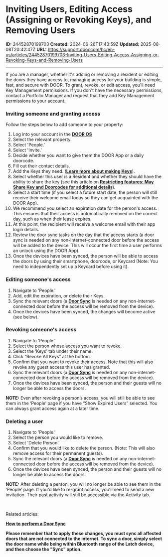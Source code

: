 # Inviting Users, Editing Access (Assigning or Revoking Keys), and Removing Users

**ID:** 24452870199703
**Created:** 2024-06-26T17:43:59Z
**Updated:** 2025-08-08T20:42:47Z
**URL:** https://support.door.com/hc/en-us/articles/24452870199703-Inviting-Users-Editing-Access-Assigning-or-Revoking-Keys-and-Removing-Users

---

<p>If you are a manager, whether it's adding or removing a resident or editing the doors they have access to, managing access for your building is simple, fast, and secure with DOOR. To grant, revoke, or edit access, you'll need Key Management permissions. If you don't have the necessary permissions, contact a Portfolio Manager and request that they add Key Management permissions to your account. </p>
<h3 id="h_01HAQCD86EXQSKVYVDZGP5DW5W">Inviting someone and granting access </h3>
<p>Follow the steps below to add someone to your property:</p>
<ol>
<li>Log into your account in the <strong><span class="wysiwyg-underline"><a href="https://app.door.com/">DOOR OS</a></span></strong>
</li>
<li>Select the relevant property.</li>
<li>Select 'People.'</li>
<li>Select 'Invite.'</li>
<li>Decide whether you want to give them the DOOR App or a daily doorcode.</li>
<li>Fill out their contact details.</li>
<li>Add the Keys they need. (<span class="wysiwyg-underline"><strong><a href="https://support.door.com/hc/en-us/articles/24273404923287-Creating-Keys">Learn more about making Keys</a></strong></span>).</li>
<li>Select whether this user is a Resident and whether they should have the ability to share the key (see this article on <a href="https://support.door.com/hc/en-us/articles/24445776537495-Restricting-Key-Sharing-and-Disabling-Doorcodes"><span class="wysiwyg-underline"><strong>Restricting features: May Share Key and Doorcodes for additional details</strong></span></a>).</li>
<li>Select a start time (if you select a future start date, the person will still receive their welcome email today so they can get acquainted with the DOOR App).</li>
<li>We recommend you select an expiration date for the person's access. This ensures that their access is automatically removed on the correct day, such as when their lease expires.</li>
<li>At this point, the recipient will receive a welcome email with their app login details.</li>
<li>Review the door sync tasks on the day that the access starts (a door sync is needed on any non-internet-connected door before the access will be added to the device. This will occur the first time a user performs an unlock using the DOOR App).</li>
<li>Once the devices have been synced, the person will be able to access the doors by using their smartphone, doorcode, or Keycard (Note: You need to independently set up a Keycard before using it). </li>
</ol>
<h3 id="h_01HAQCD86EZY9K8FTR6PEBKGQS">Editing someone's access</h3>
<ol>
<li>Navigate to 'People.'</li>
<li>Add, edit the expiration, or delete their Keys.</li>
<li>Sync the relevant doors (a <span class="wysiwyg-underline"><strong><a href="https://support.door.com/hc/en-us/articles/24658744817303-How-to-perform-a-Door-Sync">Door Sync</a></strong></span> is needed on any non-internet-connected door before the access will be removed from the device).</li>
<li>Once the devices have been synced, the changes will become active (see below).</li>
</ol>
<h3 id="h_01HAQCD86EAVEABV64BHY60SCG">Revoking someone's access</h3>
<ol>
<li>Navigate to 'People.'</li>
<li>Select the person whose access you want to revoke.</li>
<li>Select the ‘Keys’ tab under their name.</li>
<li>Click “Revoke All Keys” at the bottom.</li>
<li>Confirm that you want to revoke their access. Note that this will also revoke any guest access this user has granted.</li>
<li>Sync the relevant doors (a <span class="wysiwyg-underline"><strong><a href="https://support.door.com/hc/en-us/articles/24658744817303-How-to-perform-a-Door-Sync">Door Sync</a></strong></span> is needed on any non-internet-connected door before the access will be removed from the device).</li>
<li>Once the devices have been synced, the person and their guests will no longer be able to access the doors.</li>
</ol>
<p><strong>NOTE:</strong> Even after revoking a person’s access, you will still be able to see them in the ‘People’ page if you have “Show Expired Users” selected. You can always grant access again at a later time.</p>
<h3 id="h_01HAQCD86E71SBF2Z05F8R5MPZ">Deleting a user</h3>
<article id="Adding, removing, and editing people in Latch Mission Control" class="article" data-scroll-target="Adding, removing, and editing people in Latch Mission Control">
<section class="article-body">
<ol>
<li>Navigate to 'People.'</li>
<li>Select the person you would like to remove.</li>
<li>Select 'Delete Person.'</li>
<li>Confirm that you would like to delete the person. (Note: This will also remove access for their permanent guests).</li>
<li>Sync the relevant doors (a <span class="wysiwyg-underline"><strong><a href="https://support.door.com/hc/en-us/articles/24658744817303-How-to-perform-a-Door-Sync">Door Sync</a></strong></span> is needed on any non-internet-connected door before the access will be removed from the device).</li>
<li>Once the devices have been synced, the person and their guests will no longer be able to access the doors.</li>
</ol>
<p><strong>NOTE:</strong> After deleting a person, you will no longer be able to see them in the ‘People’ page. If you'd like to re-grant access, you'll need to send a new invitation. Their past activity will still be accessible via the Activity tab.</p>
<p> </p>
<p>Related articles:</p>
<p><span class="wysiwyg-underline"><strong><a href="https://support.door.com/hc/en-us/articles/24658744817303-How-to-perform-a-Door-Sync">How to perform a Door Sync</a></strong></span></p>
</section>
</article>
<p><strong>Please remember that to apply these changes, you must sync all affected doors that are not connected to the internet. To sync a door, simply select the door name while being within Bluetooth range of the Latch device, and then choose the "Sync" option.</strong></p>
